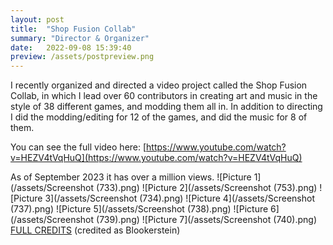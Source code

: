 ```yaml
---
layout: post
title:  "Shop Fusion Collab"
summary: "Director & Organizer"
date:   2022-09-08 15:39:40
preview: /assets/postpreview.png
---
```

I recently organized and directed a video project called the Shop Fusion Collab, in which I lead over 60 contributors in creating art and music in the style of 38 different games, and modding them all in. In addition to directing I did the modding/editing for 12 of the games, and did the music for 8 of them.

You can see the full video here: [https://www.youtube.com/watch?v=HEZV4tVqHuQ](https://www.youtube.com/watch?v=HEZV4tVqHuQ)

As of September 2023 it has over a million views.
![Picture 1](/assets/Screenshot (733).png)
![Picture 2](/assets/Screenshot (753).png)
![Picture 3](/assets/Screenshot (734).png)
![Picture 4](/assets/Screenshot (737).png)
![Picture 5](/assets/Screenshot (738).png)
![Picture 6](/assets/Screenshot (739).png)
![Picture 7](/assets/Screenshot (740).png)
[FULL CREDITS](https://docs.google.com/spreadsheets/d/1CyIl7SrrUchr6cgdif4JO7p_FwsKodHlh-LR9yPWTkU/edit#gid=234570818) (credited as Blookerstein)
